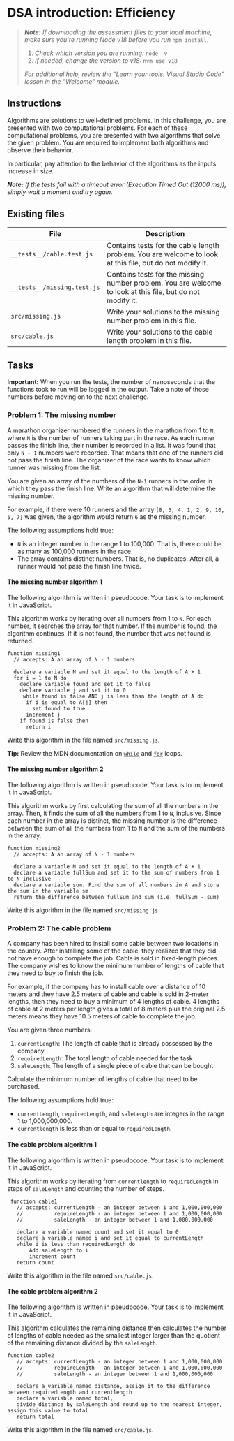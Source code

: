 # DSA introduction: Efficiency

> _**Note:** If downloading the assessment files to your local machine, make sure you're running Node v18 before you run_ `npm install`.
> 
> 1. _Check which version you are running:_ `node -v`
> 2. _If needed, change the version to v18:_ `nvm use v18`
> 
> _For additional help, review the "Learn your tools: Visual Studio Code" lesson in the "Welcome" module._

## Instructions

Algorithms are solutions to well-defined problems. In this challenge, you are presented with two computational problems. For each of these computational problems, you are presented with two algorithms that solve the given problem. You are required to implement both algorithms and observe their behavior.

In particular, pay attention to the behavior of the algorithms as the inputs increase in size.

_**Note:** If the tests fail with a timeout error (Execution Timed Out (12000 ms)), simply wait a moment and try again._

## Existing files

|**File**|**Description**|
|---|---|
|`__tests__/cable.test.js`|Contains tests for the cable length problem. You are welcome to look at this file, but do not modify it.|
|`__tests__/missing.test.js`|Contains tests for the missing number problem. You are welcome to look at this file, but do not modify it.|
|`src/missing.js`|Write your solutions to the missing number problem in this file.|
|`src/cable.js`|Write your solutions to the cable length problem in this file.|

## Tasks

**Important:** When you run the tests, the number of nanoseconds that the functions took to run will be logged in the output. Take a note of those numbers before moving on to the next challenge.

### Problem 1: The missing number

A marathon organizer numbered the runners in the marathon from 1 to `N`, where `N` is the number of runners taking part in the race. As each runner passes the finish line, their number is recorded in a list. It was found that only `N - 1` numbers were recorded. That means that one of the runners did not pass the finish line. The organizer of the race wants to know which runner was missing from the list.

You are given an array of the numbers of the `N-1` runners in the order in which they pass the finish line. Write an algorithm that will determine the missing number.

For example, if there were 10 runners and the array `[8, 3, 4, 1, 2, 9, 10, 5, 7]` was given, the algorithm would return `6` as the missing number.

The following assumptions hold true:

- `N` is an integer number in the range 1 to 100,000. That is, there could be as many as 100,000 runners in the race.
- The array contains distinct numbers. That is, no duplicates. After all, a runner would not pass the finish line twice.

#### The missing number algorithm 1

The following algorithm is written in pseudocode. Your task is to implement it in JavaScript.

This algorithm works by iterating over all numbers from 1 to `N`. For each number, it searches the array for that number. If the number is found, the algorithm continues. If it is not found, the number that was not found is returned.

```
function missing1
  // accepts: A an array of N - 1 numbers

  declare a variable N and set it equal to the length of A + 1
  for i = 1 to N do
    declare variable found and set it to false
    declare variable j and set it to 0
     while found is false AND j is less than the length of A do
      if i is equal to A[j] then
        set found to true
      increment j
    if found is false then
      return i
```

Write this algorithm in the file named `src/missing.js`.

**Tip:** Review the MDN documentation on [`while`](https://developer.mozilla.org/en-US/docs/Web/JavaScript/Reference/Statements/while) and [`for`](https://developer.mozilla.org/en-US/docs/Web/JavaScript/Reference/Statements/for) loops.

#### The missing number algorithm 2

The following algorithm is written in pseudocode. Your task is to implement it in JavaScript.

This algorithm works by first calculating the sum of all the numbers in the array. Then, it finds the sum of all the numbers from 1 to `N`, inclusive. Since each number in the array is distinct, the missing number is the difference between the sum of all the numbers from 1 to `N` and the sum of the numbers in the array.

```
function missing2
  // accepts: A an array of N - 1 numbers

  declare a variable N and set it equal to the length of A + 1
  declare a variable fullSum and set it to the sum of numbers from 1 to N inclusive
  declare a variable sum. Find the sum of all numbers in A and store the sum in the variable sm
  return the difference between fullSum and sum (i.e. fullSum - sum)
```

Write this algorithm in the file named `src/missing.js`

### Problem 2: The cable problem

A company has been hired to install some cable between two locations in the country. After installing some of the cable, they realized that they did not have enough to complete the job. Cable is sold in fixed-length pieces. The company wishes to know the minimum number of lengths of cable that they need to buy to finish the job.

For example, if the company has to install cable over a distance of 10 meters and they have 2.5 meters of cable and cable is sold in 2-meter lengths, then they need to buy a minimum of 4 lengths of cable. 4 lengths of cable at 2 meters per length gives a total of 8 meters plus the original 2.5 meters means they have 10.5 meters of cable to complete the job.

You are given three numbers:

1. `currentLength`: The length of cable that is already possessed by the company
2. `requiredLength`: The total length of cable needed for the task
3. `saleLength`: The length of a single piece of cable that can be bought

Calculate the minimum number of lengths of cable that need to be purchased.

The following assumptions hold true:

- `currentLength`, `requiredLength`, and `saleLength` are integers in the range 1 to 1,000,000,000.
- `currentlength` is less than or equal to `requiredLength`.

#### The cable problem algorithm 1

The following algorithm is written in pseudocode. Your task is to implement it in JavaScript.

This algorithm works by iterating from `currentlength` to `requiredLength` in steps of `saleLength` and counting the number of steps.

```
 function cable1
   // accepts: currentLength - an integer between 1 and 1,000,000,000
   //          requireLength - an integer between 1 and 1,000,000,000
   //          saleLength - an integer between 1 and 1,000,000,000

   declare a variable named count and set it equal to 0
   declare a variable named i and set it equal to currentLength
   while i is less than requiredLength do
       Add saleLength to i
       increment count
   return count
```

Write this algorithm in the file named `src/cable.js`.

#### The cable problem algorithm 2

The following algorithm is written in pseudocode. Your task is to implement it in JavaScript.

This algorithm calculates the remaining distance then calculates the number of lengths of cable needed as the smallest integer larger than the quotient of the remaining distance divided by the `saleLength`.

```
function cable2
   // accepts: currentLength - an integer between 1 and 1,000,000,000
   //          requireLength - an integer between 1 and 1,000,000,000
   //          saleLength - an integer between 1 and 1,000,000,000

   declare a variable named distance, assign it to the difference between requiredLength and currentlength
   declare a variable named total, 
   divide distance by saleLength and round up to the nearest integer, assign this value to total
   return total
```

Write this algorithm in the file named `src/cable.js`.